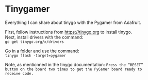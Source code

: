 # Tinygamer

Everything I can share about tinygo with the Pygamer from Adafruit.

First, follow instructions from https://tinygo.org to install tinygo.<br/>
Next, install drivers with the command:<br/>
`go get tinygo.org/x/drivers`

Go in a folder and use the command:<br/>
`tinygo flash -target=pygamer`

Note, as mentionned in the tinygo documentation:
```Press the “RESET” button on the board two times to get the PyGamer board ready to receive code.```